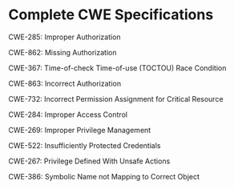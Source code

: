

# Complete CWE Specifications

CWE-285: Improper Authorization

CWE-862: Missing Authorization

CWE-367: Time-of-check Time-of-use (TOCTOU) Race Condition

CWE-863: Incorrect Authorization

CWE-732: Incorrect Permission Assignment for Critical Resource

CWE-284: Improper Access Control

CWE-269: Improper Privilege Management

CWE-522: Insufficiently Protected Credentials

CWE-267: Privilege Defined With Unsafe Actions

CWE-386: Symbolic Name not Mapping to Correct Object